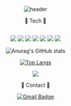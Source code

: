 <div align="center">
  
![header](https://capsule-render.vercel.app/api?type=waving&color=auto&height=300&section=header&text=About%20BEOOM&fontSize=70&animation=twinkling)
  

<p> 🚀 Tech 🚀 </p>
  <br/>
<img src="https://img.shields.io/badge/Javascript-F7DF1E?style=flat-square&logo=javascript&logoColor=black"/>
<img src="https://img.shields.io/badge/React-61DAFB?style=flat-square&logo=react&logoColor=white"/>
<img src="https://img.shields.io/badge/ReactRouter-CA4245?style=flat-square&logo=react-router&logoColor=white"/>
<img src="https://img.shields.io/badge/CSS3-1572B6?style=flat-square&logo=CSS3&logoColor=white"/>
<img src="https://img.shields.io/badge/ReactTable-FF4154?style=flat-square&logo=react-table&logoColor=white"/>
<img src="https://img.shields.io/badge/Sass-CC6699?style=flat-square&logo=Sass&logoColor=white"/>
<img src="https://img.shields.io/badge/StyledComponents-DB7093?style=flat-square&logo=styled-components&logoColor=white"/>


  
![Anurag's GitHub stats](https://github-readme-stats.vercel.app/api?username=BEOOM&show_icons=true&theme=merko)
  
  [![Top Langs](https://github-readme-stats.vercel.app/api/top-langs/?username=BEOOM&layout=compact)](https://github.com/BEOOM/github-readme-stats)

  <a href="https://velog.io/@beom_pie" target="_blank">
 <img src="https://img.shields.io/badge/Velog-20C997?style=flat-square&logo=velog&logoColor=white"/>
  </a>
    <p>🚀 Contact 🚀 </p>
  
  [![Gmail Badge](https://img.shields.io/badge/Gmail-EA4335?style=flat-square&logo=Gmail&logoColor=white&link=mailto:wnsqja39@gmail.com)](mailto:wnsqja39@gmail.com)
 </div>
